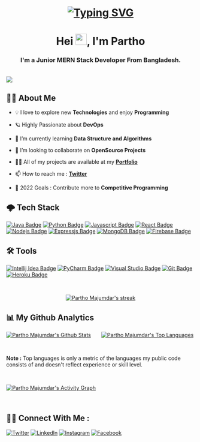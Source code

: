 <h1 align="center">

[![Typing SVG](https://readme-typing-svg.herokuapp.com?font=fira+code&color=%2336BCF7&size=27&center=true&vCenter=true&width=500&height=40&lines=Hello%2C+There!+.+.+.;Glad+to+see+you+here+%F0%9F%98%8A)](https://git.io/typing-svg)

</h1>

<h1 align="center">Hei <img src="https://emojis.slackmojis.com/emojis/images/1531849430/4246/blob-sunglasses.gif?1531849430" width="30px">, I'm Partho</h1>

<h3 align="center"> I'm a Junior <b>MERN Stack</b> Developer From Bangladesh.</h3> <br />
<a href="https://github.com/PAR7H05/github-profile-views-counter"><img src="https://komarev.com/ghpvc/?username=PAR7H05"></a>

## 🙋‍♂️ <b>About Me</b>

<!-- - 🔭 I’m currently working on ** ** -->

- 💡 I love to explore new **Technologies** and enjoy **Programming**

- 🪐 Highly Passionate about **DevOps**

<!-- - 💻 Most used line of code **System.out.println()** -->

- 🌱 I’m currently learning **Data Structure and Algorithms**

- 👯 I’m looking to collaborate on **OpenSource Projects**

- 👨‍💻 All of my projects are available at my **[Portfolio](https://parthomajumdar.com)**

- 📫 How to reach me : **[Twitter](https://twitter.com/ParthoMajumdar5)**

- 🤞 2022 Goals : Contribute more to **Competitive Programming**

## 🌩️ <b>Tech Stack</b>

<p align="left">

[![Java Badge](https://img.shields.io/badge/-Java-507E9C?style=for-the-badge&labelColor=black&logo=Java&logoColor=E06C00)](#)
[![Python Badge](https://img.shields.io/badge/-Python-3776AB?style=for-the-badge&labelColor=F6F5F5&logo=python&logoColor=3776AB)](#)
[![Javascript Badge](https://img.shields.io/badge/-Javascript-F7DF1E?style=for-the-badge&labelColor=black&logo=javascript&logoColor=F7DF1E)](#)
[![React Badge](https://img.shields.io/badge/-React-61DBFB?style=for-the-badge&labelColor=black&logo=react&logoColor=61DBFB)](#)
[![Nodejs Badge](https://img.shields.io/badge/-Nodejs-3C873A?style=for-the-badge&labelColor=black&logo=node.js&logoColor=3C873A)](#)
[![Expressjs Badge](https://img.shields.io/badge/-Expressjs-000000?style=for-the-badge&labelColor=F6F5F5&logo=express&logoColor=000000)](#)
[![MongoDB Badge](https://img.shields.io/badge/-Mongodb-47A248?style=for-the-badge&labelColor=black&logo=Mongodb&logoColor=47A248)](#)
[![Firebase Badge](https://img.shields.io/badge/-Firebase-FFCA28?style=for-the-badge&labelColor=black&logo=Firebase&logoColor=FFCA28)](#)

## <b> 🛠️ Tools</b>

[![Intellij Idea Badge](https://img.shields.io/badge/-Intellij%20Idea-000000?style=for-the-badge&labelColor=F6F5F5&logo=intellijidea&logoColor=000000)](#)
[![PyCharm Badge](https://img.shields.io/badge/-PyCharm-000000?style=for-the-badge&labelColor=F6F5F5&logo=pycharm&logoColor=000000)](#)
[![Visual Studio Badge](https://img.shields.io/badge/-Visual%20Studio-007ACC?style=for-the-badge&labelColor=black&logo=visualstudio&logoColor=007ACC)](#)
[![Git Badge](https://img.shields.io/badge/-Git-F05032?style=for-the-badge&labelColor=black&logo=git&logoColor=F05032)](#)
[![Heroku Badge](https://img.shields.io/badge/-Heroku-430098?style=for-the-badge&labelColor=black&logo=Heroku&logoColor=430098)](#)

</p>

<br/>

<p align="center">
    <a href="https://github.com/PAR7H05/github-readme-streak-stats">
        <img title="🔥 Get streak stats for your profile at git.io/streak-stats" alt="Partho Majumdar's streak" src="https://github-readme-streak-stats.herokuapp.com/?user=PAR7H05&theme=black-ice&hide_border=true&stroke=0000&background=060A0CD0"/>
    </a>
</p>

## 📊 <b>My Github Analytics</b>

<a href="https://github.com/PAR7H05/github-readme-stats"><img alt="Partho Majumdar's Github Stats" src="https://github-readme-stats.vercel.app/api?username=PAR7H05&show_icons=true&count_private=true&theme=react&hide_border=true&bg_color=0D1117" /></a> &nbsp; &nbsp; &nbsp;
<a href="https://github.com/PAR7H05/github-readme-stats"><img alt="Partho Majumdar's Top Languages" src="https://github-readme-stats.vercel.app/api/top-langs/?username=PAR7H05&langs_count=8&count_private=true&layout=compact&theme=react&hide_border=true&bg_color=0D1117" /></a>

<br/>

<b>Note :</b> Top languages is only a metric of the languages my public code consists of and doesn't reflect experience or skill level.

<br/>

<a href="https://github.com/PAR7H05/github-readme-activity-graph"><img alt="Partho Majumdar's Activity Graph" src="https://activity-graph.herokuapp.com/graph?username=PAR7H05&bg_color=0D1117&color=5BCDEC&line=5BCDEC&point=FFFFFF&hide_border=true" /></a>

<br/>

## <b>🤝🤝 Connect With Me :</b>

<p align="left">

<!-- [![Twitter Badge](https://img.shields.io/badge/-@ParthoMajumdar5-1ca0f1?style=flat&labelColor=1ca0f1&logo=twitter&logoColor=white)](https://twitter.com/ParthoMajumdar5)
[![Linkedin Badge](https://img.shields.io/badge/-Partho%20Majumdar-0A66C2?style=flat&labelColor=0A66C2&logo=linkedin&logoColor=white)](https://www.linkedin.com/in/partho-majumdar-7a0504216/)
[![Instagram Badge](https://img.shields.io/badge/-@ig__parth05-E4405F?style=flat&labelColor=E4405F&logo=instagram&logoColor=white)](https://www.instagram.com/ig_parth05/)
[![Facebook Badge](https://img.shields.io/badge/-Partho%20Majumdar-1877F2?style=flat&labelColor=1877F2&logo=facebook&logoColor=white)](https://www.facebook.com/partho.protim.9047) -->

[![Twitter](https://img.shields.io/badge/-Twitter-090909?style=for-the-badge&logo=Twitter&logoColor=1C9DEB)](https://twitter.com/ParthoMajumdar5)
[![LinkedIn](https://img.shields.io/badge/-LinkedIn-090909?style=for-the-badge&logo=linkedin&logoColor=007BB6)](https://www.linkedin.com/in/partho-majumdar-7a0504216)
[![Instagram](https://img.shields.io/badge/-Instagram-090909?style=for-the-badge&logo=instagram&logoColor=B4068E)](https://www.instagram.com/ig.partho/)
[![Facebook](https://img.shields.io/badge/-Facebook-090909?style=for-the-badge&logo=Facebook&logoColor=1195F5)](https://www.facebook.com/partho.protim.9047)

</p>